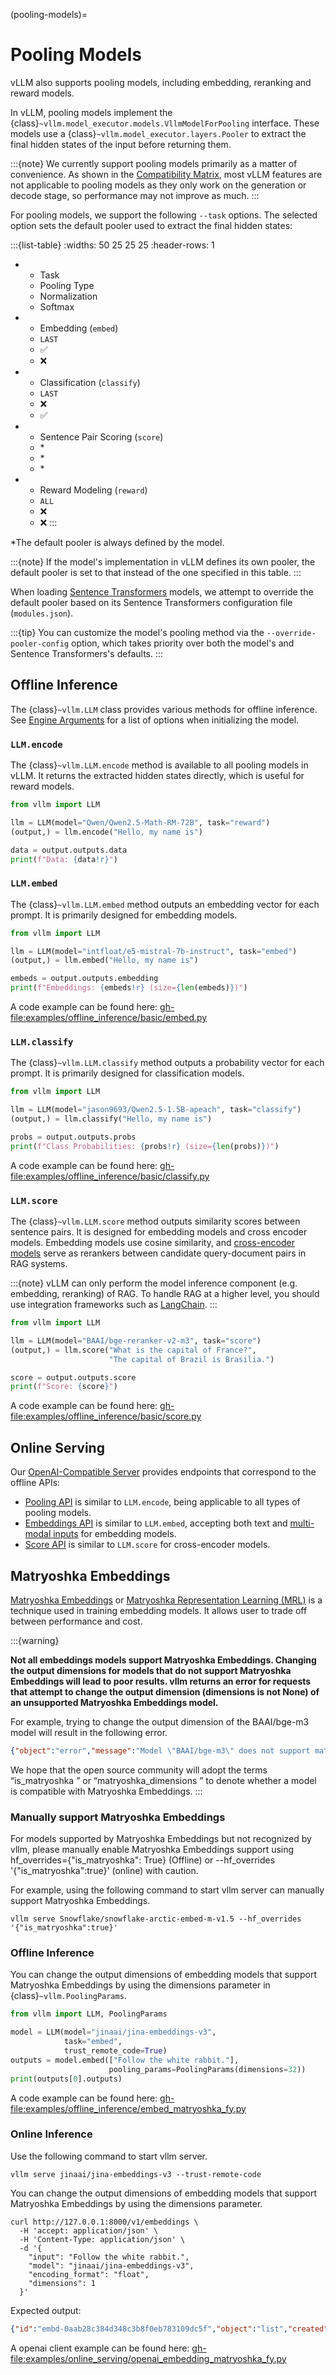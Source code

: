 (pooling-models)=

# Pooling Models

vLLM also supports pooling models, including embedding, reranking and reward models.

In vLLM, pooling models implement the {class}`~vllm.model_executor.models.VllmModelForPooling` interface.
These models use a {class}`~vllm.model_executor.layers.Pooler` to extract the final hidden states of the input
before returning them.

:::{note}
We currently support pooling models primarily as a matter of convenience.
As shown in the [Compatibility Matrix](#compatibility-matrix), most vLLM features are not applicable to
pooling models as they only work on the generation or decode stage, so performance may not improve as much.
:::

For pooling models, we support the following `--task` options.
The selected option sets the default pooler used to extract the final hidden states:

:::{list-table}
:widths: 50 25 25 25
:header-rows: 1

- * Task
  * Pooling Type
  * Normalization
  * Softmax
- * Embedding (`embed`)
  * `LAST`
  * ✅︎
  * ❌
- * Classification (`classify`)
  * `LAST`
  * ❌
  * ✅︎
- * Sentence Pair Scoring (`score`)
  * \*
  * \*
  * \*
- * Reward Modeling (`reward`)
  * `ALL`
  * ❌
  * ❌
:::

\*The default pooler is always defined by the model.

:::{note}
If the model's implementation in vLLM defines its own pooler, the default pooler is set to that instead of the one specified in this table.
:::

When loading [Sentence Transformers](https://huggingface.co/sentence-transformers) models,
we attempt to override the default pooler based on its Sentence Transformers configuration file (`modules.json`).

:::{tip}
You can customize the model's pooling method via the `--override-pooler-config` option,
which takes priority over both the model's and Sentence Transformers's defaults.
:::

## Offline Inference

The {class}`~vllm.LLM` class provides various methods for offline inference.
See [Engine Arguments](#engine-args) for a list of options when initializing the model.

### `LLM.encode`

The {class}`~vllm.LLM.encode` method is available to all pooling models in vLLM.
It returns the extracted hidden states directly, which is useful for reward models.

```python
from vllm import LLM

llm = LLM(model="Qwen/Qwen2.5-Math-RM-72B", task="reward")
(output,) = llm.encode("Hello, my name is")

data = output.outputs.data
print(f"Data: {data!r}")
```

### `LLM.embed`

The {class}`~vllm.LLM.embed` method outputs an embedding vector for each prompt.
It is primarily designed for embedding models.

```python
from vllm import LLM

llm = LLM(model="intfloat/e5-mistral-7b-instruct", task="embed")
(output,) = llm.embed("Hello, my name is")

embeds = output.outputs.embedding
print(f"Embeddings: {embeds!r} (size={len(embeds)})")
```

A code example can be found here: <gh-file:examples/offline_inference/basic/embed.py>

### `LLM.classify`

The {class}`~vllm.LLM.classify` method outputs a probability vector for each prompt.
It is primarily designed for classification models.

```python
from vllm import LLM

llm = LLM(model="jason9693/Qwen2.5-1.5B-apeach", task="classify")
(output,) = llm.classify("Hello, my name is")

probs = output.outputs.probs
print(f"Class Probabilities: {probs!r} (size={len(probs)})")
```

A code example can be found here: <gh-file:examples/offline_inference/basic/classify.py>

### `LLM.score`

The {class}`~vllm.LLM.score` method outputs similarity scores between sentence pairs.
It is designed for embedding models and cross encoder models. Embedding models use cosine similarity, and [cross-encoder models](https://www.sbert.net/examples/applications/cross-encoder/README.html) serve as rerankers between candidate query-document pairs in RAG systems.

:::{note}
vLLM can only perform the model inference component (e.g. embedding, reranking) of RAG.
To handle RAG at a higher level, you should use integration frameworks such as [LangChain](https://github.com/langchain-ai/langchain).
:::

```python
from vllm import LLM

llm = LLM(model="BAAI/bge-reranker-v2-m3", task="score")
(output,) = llm.score("What is the capital of France?",
                      "The capital of Brazil is Brasilia.")

score = output.outputs.score
print(f"Score: {score}")
```

A code example can be found here: <gh-file:examples/offline_inference/basic/score.py>

## Online Serving

Our [OpenAI-Compatible Server](#openai-compatible-server) provides endpoints that correspond to the offline APIs:

- [Pooling API](#pooling-api) is similar to `LLM.encode`, being applicable to all types of pooling models.
- [Embeddings API](#embeddings-api) is similar to `LLM.embed`, accepting both text and [multi-modal inputs](#multimodal-inputs) for embedding models.
- [Score API](#score-api) is similar to `LLM.score` for cross-encoder models.

## Matryoshka Embeddings

[Matryoshka Embeddings](https://sbert.net/examples/sentence_transformer/training/matryoshka/README.html#matryoshka-embeddings) or [Matryoshka Representation Learning (MRL)](https://arxiv.org/abs/2205.13147) is a technique used in training embedding models. It allows user to trade off between performance and cost.

:::{warning}

**Not all embeddings models support Matryoshka Embeddings. Changing the output dimensions for models that do not support Matryoshka Embeddings will lead to poor results. vllm returns an error for requests that attempt to change the output dimension (dimensions is not None) of an unsupported Matryoshka Embeddings model.**

For example, trying to change the output dimension of the BAAI/bge-m3 model will result in the following error.

```json
{"object":"error","message":"Model \"BAAI/bge-m3\" does not support matryoshka representation, changing output dimensions will lead to poor results.","type":"BadRequestError","param":null,"code":400}
```

We hope that the open source community will adopt the terms “is_matryoshka ” or “matryoshka_dimensions ” to denote whether a model is compatible with Matryoshka Embeddings.
:::

### Manually support Matryoshka Embeddings

For models supported by Matryoshka Embeddings but not recognized by vllm, please manually enable Matryoshka Embeddings support using hf_overrides={"is_matryoshka": True} (Offline) or --hf_overrides '{"is_matryoshka":true}' (online) with caution.

For example, using the following command to start vllm server can manually support Matryoshka Embeddings.

```text
vllm serve Snowflake/snowflake-arctic-embed-m-v1.5 --hf_overrides '{"is_matryoshka":true}'
```

### Offline Inference

You can change the output dimensions of embedding models that support Matryoshka Embeddings by using the dimensions parameter in {class}`~vllm.PoolingParams`.

```python
from vllm import LLM, PoolingParams

model = LLM(model="jinaai/jina-embeddings-v3", 
            task="embed", 
            trust_remote_code=True)
outputs = model.embed(["Follow the white rabbit."], 
                      pooling_params=PoolingParams(dimensions=32))
print(outputs[0].outputs)
```

A code example can be found here: <gh-file:examples/offline_inference/embed_matryoshka_fy.py>

### Online Inference

Use the following command to start vllm server.

```text
vllm serve jinaai/jina-embeddings-v3 --trust-remote-code
```

You can change the output dimensions of embedding models that support Matryoshka Embeddings by using the dimensions parameter.

```text
curl http://127.0.0.1:8000/v1/embeddings \
  -H 'accept: application/json' \
  -H 'Content-Type: application/json' \
  -d '{
    "input": "Follow the white rabbit.",
    "model": "jinaai/jina-embeddings-v3",
    "encoding_format": "float",
    "dimensions": 1
  }'
```

Expected output:

```json
{"id":"embd-0aab28c384d348c3b8f0eb783109dc5f","object":"list","created":1744195454,"model":"jinaai/jina-embeddings-v3","data":[{"index":0,"object":"embedding","embedding":[-1.0]}],"usage":{"prompt_tokens":10,"total_tokens":10,"completion_tokens":0,"prompt_tokens_details":null}}
```

A openai client example can be found here: <gh-file:examples/online_serving/openai_embedding_matryoshka_fy.py>
